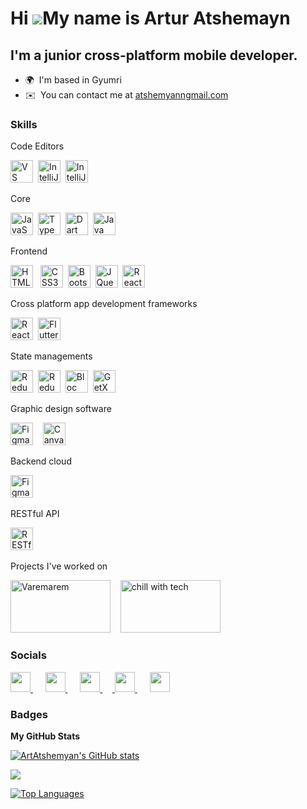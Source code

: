 Hi ![](https://user-images.githubusercontent.com/18350557/176309783-0785949b-9127-417c-8b55-ab5a4333674e.gif)My name is Artur Atshemayn
=======================================================================================================================================

I'm a junior cross-platform mobile developer.
---------------------------------------------

* 🌍  I'm based in Gyumri
* ✉️  You can contact me at [atshemyanngmail.com](mailto:atshemyanngmail.com)

### Skills


<p align="left">
    Code Editors 

<a href="https://code.visualstudio.com/" target="_blank" rel="noreferrer"><img src="https://raw.githubusercontent.com/danielcranney/readme-generator/main/public/icons/skills/visualstudiocode.svg" width="36" height="36" alt="VS Code" /></a>&nbsp;&nbsp;<a href="https://www.jetbrains.com/idea/" target="_blank" rel="noreferrer"><img src="https://upload.wikimedia.org/wikipedia/commons/thumb/9/9c/IntelliJ_IDEA_Icon.svg/1200px-IntelliJ_IDEA_Icon.svg.png" width="36" height="36" alt="IntelliJ IDEA" /></a>&nbsp;&nbsp;<a href="https://www.jetbrains.com/webstorm/" target="_blank" rel="noreferrer"><img src="https://vectorseek.com/wp-content/uploads/2023/09/WebStorm-Logo-Vector.svg-.png" width="36" height="36" alt="IntelliJ IDEA" /></a>
</p>

<p align="left">
    Core

<a href="https://developer.mozilla.org/en-US/docs/Web/JavaScript" target="_blank" rel="noreferrer"><img src="https://raw.githubusercontent.com/danielcranney/readme-generator/main/public/icons/skills/javascript-colored.svg" width="36" height="36" alt="JavaScript" /></a>&nbsp;&nbsp;<a href="https://www.typescriptlang.org/" target="_blank" rel="noreferrer"><img src="https://raw.githubusercontent.com/danielcranney/readme-generator/main/public/icons/skills/typescript-colored.svg" width="36" height="36" alt="TypeScript" /></a>&nbsp;&nbsp;<a href="https://dart.dev/" target="_blank" rel="noreferrer"><img src="https://raw.githubusercontent.com/danielcranney/readme-generator/main/public/icons/skills/dart-colored.svg" width="36" height="36" alt="Dart" /></a>&nbsp;&nbsp;<a href="https://www.oracle.com/java/" target="_blank" rel="noreferrer"><img src="https://raw.githubusercontent.com/danielcranney/readme-generator/main/public/icons/skills/java-colored.svg" width="36" height="36" alt="Java" /></a>

</p>

<p align="left">
    Frontend 

<a href="https://developer.mozilla.org/en-US/docs/Glossary/HTML5" target="_blank" rel="noreferrer"><img src="https://raw.githubusercontent.com/danielcranney/readme-generator/main/public/icons/skills/html5-colored.svg" width="36" height="36" alt="HTML5" /></a>&nbsp;&nbsp;
<a href="https://www.w3.org/TR/CSS/#css" target="_blank" rel="noreferrer"><img src="https://raw.githubusercontent.com/danielcranney/readme-generator/main/public/icons/skills/css3-colored.svg" width="36" height="36" alt="CSS3" /></a>&nbsp;&nbsp;<a href="https://getbootstrap.com/" target="_blank" rel="noreferrer"><img src="https://raw.githubusercontent.com/danielcranney/readme-generator/main/public/icons/skills/bootstrap-colored.svg" width="36" height="36" alt="Bootstrap" /></a>&nbsp;&nbsp;<a href="https://jquery.com/" target="_blank" rel="noreferrer"><img src="https://raw.githubusercontent.com/danielcranney/readme-generator/main/public/icons/skills/jquery-colored.svg" width="36" height="36" alt="JQuery" /></a>&nbsp;&nbsp;<a href="https://reactjs.org/" target="_blank" rel="noreferrer"><img src="https://raw.githubusercontent.com/danielcranney/readme-generator/main/public/icons/skills/react-colored.svg" width="36" height="36" alt="React" /></a>&nbsp;&nbsp;
</p>

<p align="left">
    Cross platform app development frameworks 
    
<a href="https://reactnative.dev/" target="_blank" rel="noreferrer"><img src="https://cdn.worldvectorlogo.com/logos/react-native-1.svg" width="36" height="36" alt="React Native" /></a>&nbsp;&nbsp;<a href="https://flutter.dev/" target="_blank" rel="noreferrer"><img src="https://raw.githubusercontent.com/danielcranney/readme-generator/main/public/icons/skills/flutter-colored.svg" width="36" height="36" alt="Flutter" /></a>
</p>

<p align="left">
    State managements
        
<a href="https://redux-saga.js.org/" target="_blank" rel="noreferrer"><img src="https://i.imgur.com/CHH1saS.png" width="36" height="36" alt="Redux-Saga" /></a>&nbsp;&nbsp;<a href="https://redux.js.org/" target="_blank" rel="noreferrer"><img src="https://raw.githubusercontent.com/danielcranney/readme-generator/main/public/icons/skills/redux-colored.svg" width="36" height="36" alt="Redux" /></a>&nbsp;&nbsp;<a href="https://bloclibrary.dev/" target="_blank" rel="noreferrer"><img src="https://bloclibrary.dev/_astro/bloc.DJLDGT9c_1KXLNj.svg" width="36" height="36" alt="Bloc" /></a>&nbsp;&nbsp;<a href="https://chornthorn.github.io/getx-docs/" target="_blank" rel="noreferrer"><img src="https://res.cloudinary.com/strapi/image/upload/v1621261454/logo_vgoldp.png" width="36" height="36" alt="GetX" /></a>
</p>

<p align="left">
    Graphic design software
    
<a href="https://www.figma.com/" target="_blank" rel="noreferrer"><img src="https://raw.githubusercontent.com/danielcranney/readme-generator/main/public/icons/skills/figma-colored.svg" width="36" height="36" alt="Figma" /></a>&nbsp;&nbsp;&nbsp;&nbsp;<a href="https://www.canva.com/" target="_blank" rel="noreferrer"><img src="https://cdn.worldvectorlogo.com/logos/canva-1.svg" width="36" height="36" alt="Canva" /></a>
</p>

<p align="left">
    Backend cloud
    
<a href="https://firebase.google.com/" target="_blank" rel="noreferrer"><img src="https://www.svgrepo.com/show/353735/firebase.svg" width="36" height="36" alt="Figma" /></a>&nbsp;&nbsp;&nbsp;&nbsp;
</p>

<p align="left">
    RESTful API
    
<a href="https://www.redhat.com/en/topics/api/what-is-a-rest-api" target="_blank" rel="noreferrer"><img src="https://media.licdn.com/dms/image/D5612AQHUtfE_NZiYBQ/article-cover_image-shrink_600_2000/0/1681155201571?e=2147483647&v=beta&t=gU-iBZwXLMnIw61DhAytfuTrSobeQlmeBSM9ixCuDhs" width="36" height="36" alt="RESTful API" /></a>&nbsp;&nbsp;&nbsp;&nbsp;
</p>

<p align="left">
    Projects I've worked on
    
<a href="https://apps.apple.com/us/app/varemarem/id6474273062" target="_blank" rel="noreferrer"><img src="https://media.licdn.com/dms/image/sync/D4E27AQGlaSXmpq4zBw/articleshare-shrink_160/0/1719757355104?e=1722092400&v=beta&t=OHerdYVtLpxlAk63yU6dQt9wr0R1VMIxEgE0fvklU2w" width="160" height="84" alt="Varemarem" /></a>&nbsp;&nbsp;&nbsp;&nbsp;<a href="https://apps.apple.com/us/app/varemarem/id6474273062" target="_blank" rel="noreferrer"><img src="https://encrypted-tbn0.gstatic.com/images?q=tbn:ANd9GcSixM4wPBIpEQyyORhNfOXtvkDnizi9wbB-9Q&s" width="160" height="84" alt="chill with tech" /></a>
</p>

### Socials

<p align="left"> 
 
<a href="https://www.facebook.com/AtshemyanArtur" target="_blank" rel="noreferrer"> <picture> <source media="(prefers-color-scheme: dark)" srcset="https://raw.githubusercontent.com/danielcranney/readme-generator/main/public/icons/socials/facebook-dark.svg" /> <source media="(prefers-color-scheme: light)" srcset="https://raw.githubusercontent.com/danielcranney/readme-generator/main/public/icons/socials/facebook.svg" /> <img src="https://raw.githubusercontent.com/danielcranney/readme-generator/main/public/icons/socials/facebook.svg" width="32" height="32" /> </picture> </a> &nbsp;&nbsp;&nbsp;&nbsp; <a href="https://www.github.com/ArtAtshemyan" target="_blank" rel="noreferrer"> <picture> <source media="(prefers-color-scheme: dark)" srcset="https://raw.githubusercontent.com/danielcranney/readme-generator/main/public/icons/socials/github-dark.svg" /> <source media="(prefers-color-scheme: light)" srcset="https://raw.githubusercontent.com/danielcranney/readme-generator/main/public/icons/socials/github.svg" /> <img src="https://raw.githubusercontent.com/danielcranney/readme-generator/main/public/icons/socials/github.svg" width="32" height="32" /> </picture> </a> &nbsp;&nbsp;&nbsp;&nbsp; <a href="http://www.instagram.com/at_shemyan" target="_blank" rel="noreferrer"> <picture> <source media="(prefers-color-scheme: dark)" srcset="https://raw.githubusercontent.com/danielcranney/readme-generator/main/public/icons/socials/instagram-dark.svg" /> <source media="(prefers-color-scheme: light)" srcset="https://raw.githubusercontent.com/danielcranney/readme-generator/main/public/icons/socials/instagram.svg" /> <img src="https://raw.githubusercontent.com/danielcranney/readme-generator/main/public/icons/socials/instagram.svg" width="32" height="32" /> </picture> </a> &nbsp;&nbsp;&nbsp;&nbsp;<a href="https://www.linkedin.com/in/at-shemyan" target="_blank" rel="noreferrer"> <picture> <source media="(prefers-color-scheme: dark)" srcset="https://raw.githubusercontent.com/danielcranney/readme-generator/main/public/icons/socials/linkedin-dark.svg" /> <source media="(prefers-color-scheme: light)" srcset="https://raw.githubusercontent.com/danielcranney/readme-generator/main/public/icons/socials/linkedin.svg" /> <img src="https://raw.githubusercontent.com/danielcranney/readme-generator/main/public/icons/socials/linkedin.svg" width="32" height="32" /> </picture> </a>&nbsp;&nbsp;&nbsp;&nbsp; <a href="https://www.threads.net/@at_shemyan" target="_blank" rel="noreferrer"> <picture> <source media="(prefers-color-scheme: dark)" srcset="https://raw.githubusercontent.com/danielcranney/readme-generator/main/public/icons/socials/threads-dark.svg" /> <source media="(prefers-color-scheme: light)" srcset="https://raw.githubusercontent.com/danielcranney/readme-generator/main/public/icons/socials/threads.svg" /> <img src="https://raw.githubusercontent.com/danielcranney/readme-generator/main/public/icons/socials/threads.svg" width="32" height="32" /> </picture> </a>

</p>

### Badges

<b>My GitHub Stats</b>

<a href="http://www.github.com/ArtAtshemyan"><img src="https://github-readme-stats.vercel.app/api?username=ArtAtshemyan&show_icons=true&hide=&count_private=true&title_color=14b8a6&text_color=ffffff&icon_color=84cc16&bg_color=1c1917&hide_border=true&show_icons=true" alt="ArtAtshemyan's GitHub stats" /></a>

<a href="http://www.github.com/ArtAtshemyan"><img src="https://github-readme-streak-stats.herokuapp.com/?user=ArtAtshemyan&stroke=ffffff&background=1c1917&ring=14b8a6&fire=14b8a6&currStreakNum=ffffff&currStreakLabel=14b8a6&sideNums=ffffff&sideLabels=ffffff&dates=ffffff&hide_border=true" /></a>

<a href="https://github.com/ArtAtshemyan" align="left"><img src="https://github-readme-stats.vercel.app/api/top-langs/?username=ArtAtshemyan&langs_count=10&title_color=14b8a6&text_color=ffffff&icon_color=84cc16&bg_color=1c1917&hide_border=true&locale=en&custom_title=Top%20%Languages" alt="Top Languages" /></a>
